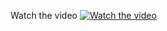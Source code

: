 Watch the video
[![Watch the video](http://img.youtube.com/vi/nX_inqaAzOI/0.jpg)](https://raw.githubusercontent.com/saymoncoppi/elementary-post-install/master/Boot/elementary-boot-suggestions.mp4 "RMI Fibonacci Java")
